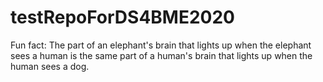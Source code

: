 # testRepoForDS4BME2020

Fun fact: The part of an elephant's brain that lights up when the elephant sees a human is the same part of a human's brain that lights up when the human sees a dog. 
